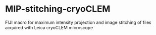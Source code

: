 # MIP-stitching-cryoCLEM
FIJI macro for maximum intensity projection and image stitching of files acquired with Leica cryoCLEM microscope
